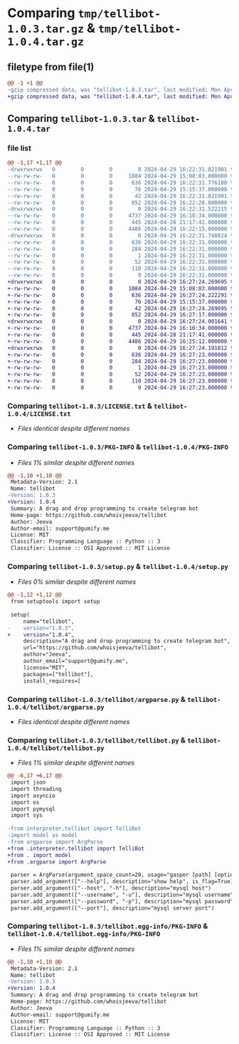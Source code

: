 # Comparing `tmp/tellibot-1.0.3.tar.gz` & `tmp/tellibot-1.0.4.tar.gz`

## filetype from file(1)

```diff
@@ -1 +1 @@
-gzip compressed data, was "tellibot-1.0.3.tar", last modified: Mon Apr 29 16:22:31 2024, max compression
+gzip compressed data, was "tellibot-1.0.4.tar", last modified: Mon Apr 29 16:27:24 2024, max compression
```

## Comparing `tellibot-1.0.3.tar` & `tellibot-1.0.4.tar`

### file list

```diff
@@ -1,17 +1,17 @@
-drwxrwxrwx   0        0        0        0 2024-04-29 16:22:31.821901 tellibot-1.0.3/
--rw-rw-rw-   0        0        0     1084 2024-04-29 15:08:03.000000 tellibot-1.0.3/LICENSE.txt
--rw-rw-rw-   0        0        0      636 2024-04-29 16:22:31.776180 tellibot-1.0.3/PKG-INFO
--rw-rw-rw-   0        0        0       76 2024-04-29 15:15:37.000000 tellibot-1.0.3/README.md
--rw-rw-rw-   0        0        0       42 2024-04-29 16:22:31.821901 tellibot-1.0.3/setup.cfg
--rw-rw-rw-   0        0        0      852 2024-04-29 16:22:28.000000 tellibot-1.0.3/setup.py
-drwxrwxrwx   0        0        0        0 2024-04-29 16:22:31.522215 tellibot-1.0.3/tellibot/
--rw-rw-rw-   0        0        0     4737 2024-04-29 16:10:34.000000 tellibot-1.0.3/tellibot/argparse.py
--rw-rw-rw-   0        0        0      445 2024-04-28 21:17:41.000000 tellibot-1.0.3/tellibot/model.py
--rw-rw-rw-   0        0        0     4486 2024-04-29 16:22:15.000000 tellibot-1.0.3/tellibot/tellibot.py
-drwxrwxrwx   0        0        0        0 2024-04-29 16:22:31.748824 tellibot-1.0.3/tellibot.egg-info/
--rw-rw-rw-   0        0        0      636 2024-04-29 16:22:31.000000 tellibot-1.0.3/tellibot.egg-info/PKG-INFO
--rw-rw-rw-   0        0        0      284 2024-04-29 16:22:31.000000 tellibot-1.0.3/tellibot.egg-info/SOURCES.txt
--rw-rw-rw-   0        0        0        1 2024-04-29 16:22:31.000000 tellibot-1.0.3/tellibot.egg-info/dependency_links.txt
--rw-rw-rw-   0        0        0       52 2024-04-29 16:22:31.000000 tellibot-1.0.3/tellibot.egg-info/entry_points.txt
--rw-rw-rw-   0        0        0      110 2024-04-29 16:22:31.000000 tellibot-1.0.3/tellibot.egg-info/requires.txt
--rw-rw-rw-   0        0        0        9 2024-04-29 16:22:31.000000 tellibot-1.0.3/tellibot.egg-info/top_level.txt
+drwxrwxrwx   0        0        0        0 2024-04-29 16:27:24.269695 tellibot-1.0.4/
+-rw-rw-rw-   0        0        0     1084 2024-04-29 15:08:03.000000 tellibot-1.0.4/LICENSE.txt
+-rw-rw-rw-   0        0        0      636 2024-04-29 16:27:24.222291 tellibot-1.0.4/PKG-INFO
+-rw-rw-rw-   0        0        0       76 2024-04-29 15:15:37.000000 tellibot-1.0.4/README.md
+-rw-rw-rw-   0        0        0       42 2024-04-29 16:27:24.269695 tellibot-1.0.4/setup.cfg
+-rw-rw-rw-   0        0        0      852 2024-04-29 16:27:17.000000 tellibot-1.0.4/setup.py
+drwxrwxrwx   0        0        0        0 2024-04-29 16:27:24.001641 tellibot-1.0.4/tellibot/
+-rw-rw-rw-   0        0        0     4737 2024-04-29 16:10:34.000000 tellibot-1.0.4/tellibot/argparse.py
+-rw-rw-rw-   0        0        0      445 2024-04-28 21:17:41.000000 tellibot-1.0.4/tellibot/model.py
+-rw-rw-rw-   0        0        0     4486 2024-04-29 16:25:12.000000 tellibot-1.0.4/tellibot/tellibot.py
+drwxrwxrwx   0        0        0        0 2024-04-29 16:27:24.191012 tellibot-1.0.4/tellibot.egg-info/
+-rw-rw-rw-   0        0        0      636 2024-04-29 16:27:23.000000 tellibot-1.0.4/tellibot.egg-info/PKG-INFO
+-rw-rw-rw-   0        0        0      284 2024-04-29 16:27:23.000000 tellibot-1.0.4/tellibot.egg-info/SOURCES.txt
+-rw-rw-rw-   0        0        0        1 2024-04-29 16:27:23.000000 tellibot-1.0.4/tellibot.egg-info/dependency_links.txt
+-rw-rw-rw-   0        0        0       52 2024-04-29 16:27:23.000000 tellibot-1.0.4/tellibot.egg-info/entry_points.txt
+-rw-rw-rw-   0        0        0      110 2024-04-29 16:27:23.000000 tellibot-1.0.4/tellibot.egg-info/requires.txt
+-rw-rw-rw-   0        0        0        9 2024-04-29 16:27:23.000000 tellibot-1.0.4/tellibot.egg-info/top_level.txt
```

### Comparing `tellibot-1.0.3/LICENSE.txt` & `tellibot-1.0.4/LICENSE.txt`

 * *Files identical despite different names*

### Comparing `tellibot-1.0.3/PKG-INFO` & `tellibot-1.0.4/PKG-INFO`

 * *Files 1% similar despite different names*

```diff
@@ -1,10 +1,10 @@
 Metadata-Version: 2.1
 Name: tellibot
-Version: 1.0.3
+Version: 1.0.4
 Summary: A drag and drop programming to create telegram bot
 Home-page: https://github.com/whoisjeeva/tellibot
 Author: Jeeva
 Author-email: support@gumify.me
 License: MIT
 Classifier: Programming Language :: Python :: 3
 Classifier: License :: OSI Approved :: MIT License
```

### Comparing `tellibot-1.0.3/setup.py` & `tellibot-1.0.4/setup.py`

 * *Files 0% similar despite different names*

```diff
@@ -1,12 +1,12 @@
 from setuptools import setup
 
 setup(
     name="tellibot",
-    version="1.0.3",
+    version="1.0.4",
     description="A drag and drop programming to create telegram bot",
     url="https://github.com/whoisjeeva/tellibot",
     author="Jeeva",
     author_email="support@gumify.me",
     license="MIT",
     packages=["tellibot"],
     install_requires=[
```

### Comparing `tellibot-1.0.3/tellibot/argparse.py` & `tellibot-1.0.4/tellibot/argparse.py`

 * *Files identical despite different names*

### Comparing `tellibot-1.0.3/tellibot/tellibot.py` & `tellibot-1.0.4/tellibot/tellibot.py`

 * *Files 1% similar despite different names*

```diff
@@ -6,17 +6,17 @@
 import json
 import threading
 import asyncio
 import os
 import pymysql
 import sys
 
-from interpreter.tellibot import TelliBot
-import model as model
-from argparse import ArgParse
+from .interpreter.tellibot import TelliBot
+from . import model
+from .argparse import ArgParse
 
 parser = ArgParse(argument_space_count=20, usage="gasper [path] [options]")
 parser.add_argument(["--help"], description="show help", is_flag=True)
 parser.add_argument(["--host", "-h"], description="mysql host")
 parser.add_argument(["--username", "-u"], description="mysql username")
 parser.add_argument(["--password", "-p"], description="mysql password")
 parser.add_argument(["--port"], description="mysql server port")
```

### Comparing `tellibot-1.0.3/tellibot.egg-info/PKG-INFO` & `tellibot-1.0.4/tellibot.egg-info/PKG-INFO`

 * *Files 1% similar despite different names*

```diff
@@ -1,10 +1,10 @@
 Metadata-Version: 2.1
 Name: tellibot
-Version: 1.0.3
+Version: 1.0.4
 Summary: A drag and drop programming to create telegram bot
 Home-page: https://github.com/whoisjeeva/tellibot
 Author: Jeeva
 Author-email: support@gumify.me
 License: MIT
 Classifier: Programming Language :: Python :: 3
 Classifier: License :: OSI Approved :: MIT License
```

